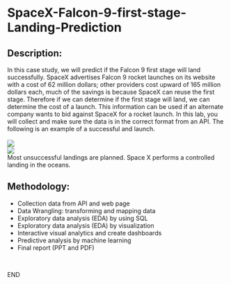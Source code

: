 # SpaceX-Falcon-9-first-stage-Landing-Prediction
## Description: 
In this case study, we will predict if the Falcon 9 first stage will land successfully. SpaceX advertises Falcon 9 rocket launches on its website with a cost of 62 million dollars; other providers cost upward of 165 million dollars each, much of the savings is because SpaceX can reuse the first stage. Therefore if we can determine if the first stage will land, we can determine the cost of a launch. This information can be used if an alternate company wants to bid against SpaceX for a rocket launch. In this lab, you will collect and make sure the data is in the correct format from an API. The following is an example of a successful and launch.
</br>
</br>
![](https://cf-courses-data.s3.us.cloud-object-storage.appdomain.cloud/IBMDeveloperSkillsNetwork-DS0701EN-SkillsNetwork/api/Images/landing_1.gif)
</br>
![](https://cf-courses-data.s3.us.cloud-object-storage.appdomain.cloud/IBMDeveloperSkillsNetwork-DS0701EN-SkillsNetwork/api/Images/crash.gif)
</br>
Most unsuccessful landings are planned. Space X performs a controlled landing in the oceans.
</br>
## Methodology:
- Collection data from API and web page
- Data Wrangling: transforming and mapping data
- Exploratory data analysis (EDA) by using SQL 
- Exploratory data analysis (EDA) by visualization
- Interactive visual analytics and create dashboards
- Predictive analysis by machine learning 
- Final report (PPT and PDF)

<br>

END
